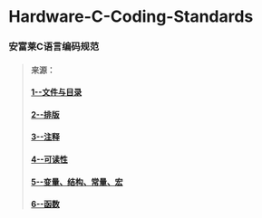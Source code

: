 # Hardware-C-Coding-Standards
### 安富莱C语言编码规范
> #### 来源：
> #### [1--文件与目录](http://www.armbbs.cn/forum.php?mod=viewthread&tid=85595)
> #### [2--排版](http://www.armbbs.cn/forum.php?mod=viewthread&tid=85596)
> #### [3--注释](http://www.armbbs.cn/forum.php?mod=viewthread&tid=85709)
> #### [4--可读性](http://www.armbbs.cn/forum.php?mod=viewthread&tid=85710)
> #### [5--变量、结构、常量、宏](http://www.armbbs.cn/forum.php?mod=viewthread&tid=85724)
> #### [6--函数](http://www.armbbs.cn/forum.php?mod=viewthread&tid=85725)
